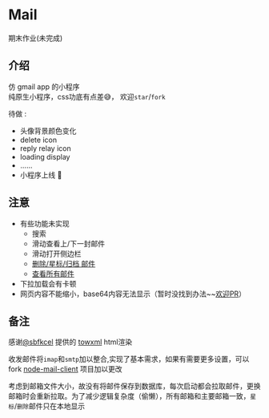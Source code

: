 # Mail
期末作业(未完成)

## 介绍
仿 gmail app 的小程序   
纯原生小程序，css功底有点差😅， 欢迎`star`/`fork`

待做 :
- 头像背景颜色变化
- delete icon
- reply relay icon
- loading display
- ......
- 小程序上线 🤔

## 注意
- 有些功能未实现
   - 搜索
   - 滑动查看上/下一封邮件
   - 滑动打开侧边栏
   - [删除/星标/归档 邮件](##备注)
   - [查看所有邮件](##备注)
- 下拉加载会有卡顿
- 网页内容不能缩小，base64内容无法显示（暂时没找到办法~~[欢迎PR](https://github.com/wk989898/wxchat-mail/pulls)）

## 备注
感谢[@sbfkcel](https://github.com/sbfkcel) 提供的 [towxml](https://github.com/sbfkcel/towxml) html渲染  

收发邮件将`imap`和`smtp`加以整合,实现了基本需求，如果有需要更多设置，可以fork [node-mail-client](https://github.com/wk989898/mail) 项目加以更改  

考虑到邮箱文件大小，故没有将邮件保存到数据库，每次启动都会拉取邮件，更换邮箱时会重新拉取。为了减少逻辑复杂度（偷懒），所有邮箱和主要邮箱一致，`星标`/`删除`邮件只在本地显示
